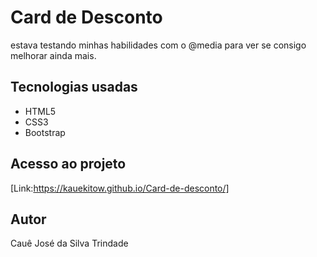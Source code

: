 # Card de Desconto

estava testando minhas habilidades com o @media para ver se consigo melhorar ainda mais.

## Tecnologias usadas

- HTML5
- CSS3
- Bootstrap

## Acesso ao projeto

[Link:https://kauekitow.github.io/Card-de-desconto/]

## Autor

Cauê José da Silva Trindade